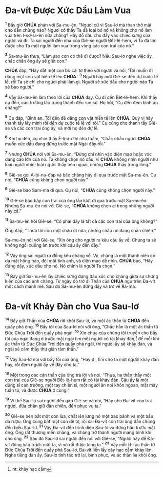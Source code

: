 # Đa-vít Được Xức Dầu Làm Vua

<sup><b>1</b></sup> Bấy giờ **CHÚA** phán với Sa-mu-ên, “Ngươi cứ vì Sau-lơ mà than thở mãi cho đến chừng nào? Ngươi có thấy Ta đã loại bỏ nó và không cho nó làm vua trên I-sơ-ra-ên nữa chăng? Hãy đổ dầu cho đầy vào chiếc sừng của ngươi và đi. Ta sai ngươi đến nhà của Giê-se người Bết-lê-hem, vì Ta đã tìm được cho Ta một người làm vua trong vòng các con trai của nó.”

<sup><b>2</b></sup> Sa-mu-ên thưa, “Làm sao con có thể đi được? Nếu Sau-lơ nghe việc ấy, chắc chắn ông ấy sẽ giết con.”

**CHÚA** đáp, “Hãy dắt một con bò cái tơ theo với ngươi và nói, ‘Tôi muốn đi dâng một con vật hiến tế lên **CHÚA**.’ <sup><b>3</b></sup> Ngươi hãy mời Giê-se đến dự cuộc tế lễ, rồi Ta sẽ chỉ cho ngươi phải làm gì. Ngươi sẽ xức dầu cho người nào Ta sẽ bảo ngươi.”

<sup><b>4</b></sup> Vậy Sa-mu-ên làm theo lời của **CHÚA** dạy. Cụ đi đến Bết-lê-hem. Khi thấy cụ đến, các trưởng lão trong thành đều run sợ. Họ hỏi, “Cụ đến đem bình an chăng?”

<sup><b>5</b></sup> Cụ đáp, “Bình an. Tôi đến để dâng con vật hiến tế lên **CHÚA**. Quý vị hãy thanh tẩy lấy mình rồi đến dự cuộc tế lễ với tôi.” Cụ cũng cho thanh tẩy Giê-se và các con trai ông ấy, và mời họ đến dự lễ.

<sup><b>6</b></sup> Khi họ đến, cụ nhìn thấy Ê-li-áp thì nhủ thầm, “Chắc chắn người **CHÚA** muốn xức dầu đang đứng trước mặt Ngài đây rồi.”

<sup><b>7</b></sup> Nhưng **CHÚA** nói với Sa-mu-ên, “Đừng chỉ nhìn vào diện mạo hoặc vóc dáng cao lớn của nó. Ta không chọn nó đâu, vì **CHÚA** không nhìn người như loài người nhìn; loài người thấy bên ngoài, nhưng **CHÚA** thấy trong lòng.”

<sup><b>8</b></sup> Giê-se gọi A-bi-na-đáp và bảo chàng hãy đi qua trước mặt Sa-mu-ên. Cụ nói, “**CHÚA** cũng không chọn người này.”

<sup><b>9</b></sup> Giê-se bảo Sam-ma đi qua. Cụ nói, “**CHÚA** cũng không chọn người này.”

<sup><b>10</b></sup> Giê-se bảo bảy con trai của ông lần lượt đi qua trước mặt Sa-mu-ên. Nhưng Sa-mu-ên nói với Giê-se, “**CHÚA** không chọn ai trong những người này cả.”

<sup><b>11</b></sup> Sa-mu-ên hỏi Giê-se, “Có phải đây là tất cả các con trai của ông không?”

Ông đáp, “Thưa tôi còn một cháu út nữa, nhưng cháu nó đang chăn chiên.”

Sa-mu-ên nói với Giê-se, “Xin ông cho người ra kêu cậu ấy về. Chúng ta sẽ không ngồi xuống ăn trước khi cậu ấy đến đây.”

<sup><b>12</b></sup> Vậy ông sai người ra đồng kêu chàng về. Vả, chàng là một thanh niên có da mặt hồng hào, đôi mắt tinh anh, và diện mạo dễ nhìn. **CHÚA** bảo, “Hãy đứng dậy, xức dầu cho nó. Nó chính là người Ta chọn.”

<sup><b>13</b></sup> Bấy giờ Sa-mu-ên lấy chiếc sừng đựng dầu xức cho chàng giữa sự chứng kiến của các anh chàng. Từ ngày đó trở đi Thần của **CHÚA** ngự trên Đa-vít một cách mạnh mẽ. Sau đó Sa-mu-ên đứng dậy và trở về Ra-ma.

# Đa-vít Khảy Đàn cho Vua Sau-lơ

<sup><b>14</b></sup> Bấy giờ Thần của **CHÚA** rời khỏi Sau-lơ, và một ác thần từ **CHÚA** đến quấy phá ông. <sup><b>15</b></sup> Bầy tôi của Sau-lơ nói với ông, “Chắc hẳn là một ác thần từ Đức Chúa Trời đến quấy phá ngài. <sup><b>16</b></sup> Xin chúa của chúng tôi truyền cho bầy tôi của ngài đang ở trước mặt ngài tìm một người có tài khảy đàn,[^1-14bff719-6383-44b6-ab1f-2d809141f590] để mỗi khi ác thần từ Đức Chúa Trời đến quấy phá ngài, thì người ấy sẽ khảy đàn, và ngài sẽ cảm thấy thư giãn tâm thần.”

<sup><b>17</b></sup> Vậy Sau-lơ nói với bầy tôi của ông, “Hãy đi, tìm cho ta một người khảy đàn hay, rồi đem người ấy về đây cho ta.”

<sup><b>18</b></sup> Một trong các cận thần của ông trả lời và nói, “Thưa, hạ thần thấy một con trai của Giê-se người Bết-lê-hem rất có tài khảy đàn. Cậu ấy là một dũng sĩ can trường, một tay chiến sĩ, một người ăn nói khôn ngoan, mặt mày tuấn tú, và được **CHÚA** ở cùng.”

<sup><b>19</b></sup> Vì thế Sau-lơ sai người đến gặp Giê-se và nói, “Hãy cho Đa-vít con trai ngươi, đứa chăn giữ đàn chiên, đến phục vụ ta.”

<sup><b>20</b></sup> Giê-se bèn bắt một con lừa, chất lên lưng nó một bao bánh và một bầu da rượu. Ông cũng bắt một con dê tơ, rồi sai Đa-vít con trai ông dẫn chúng đến biếu Sau-lơ. <sup><b>21</b></sup> Vậy Đa-vít đến trình diện Sau-lơ và đứng hầu trước mặt ông. Ông rất thương mến chàng, và chàng trở thành người mang binh khí cho ông. <sup><b>22</b></sup> Sau đó Sau-lơ sai người đến nói với Giê-se, “Ngươi hãy để Đa-vít đứng hầu trước mặt ta, vì nó rất được lòng ta.” <sup><b>23</b></sup> Vậy mỗi khi ác thần từ Đức Chúa Trời đến quấy phá Sau-lơ, Đa-vít liền lấy cây hạc cầm khảy lên. Nghe tiếng đàn ấy, Sau-lơ tỉnh táo trở lại, bình phục, và ác thần lìa khỏi ông.

[^1-14bff719-6383-44b6-ab1f-2d809141f590]: nt: khảy hạc cầm

